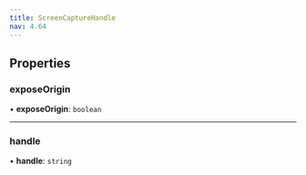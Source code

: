 ```yaml
---
title: ScreenCaptureHandle
nav: 4.64
---
```


## Properties

### exposeOrigin

• **exposeOrigin**: `boolean`

---

### handle

• **handle**: `string`
